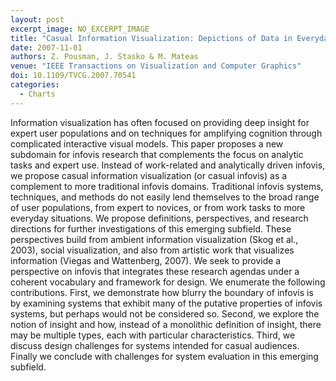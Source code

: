 ```yaml
---
layout: post
excerpt_image: NO_EXCERPT_IMAGE
title: "Casual Information Visualization: Depictions of Data in Everyday Life"
date: 2007-11-01
authors: Z. Pousman, J. Stasko & M. Mateas
venue: "IEEE Transactions on Visualization and Computer Graphics"
doi: 10.1109/TVCG.2007.70541
categories:
  - Charts
---
```

Information visualization has often focused on providing deep insight for expert user populations and on techniques for amplifying cognition through complicated interactive visual models. This paper proposes a new subdomain for infovis research that complements the focus on analytic tasks and expert use. Instead of work-related and analytically driven infovis, we propose casual information visualization (or casual infovis) as a complement to more traditional infovis domains. Traditional infovis systems, techniques, and methods do not easily lend themselves to the broad range of user populations, from expert to novices, or from work tasks to more everyday situations. We propose definitions, perspectives, and research directions for further investigations of this emerging subfield. These perspectives build from ambient information visualization (Skog et al., 2003), social visualization, and also from artistic work that visualizes information (Viegas and Wattenberg, 2007). We seek to provide a perspective on infovis that integrates these research agendas under a coherent vocabulary and framework for design. We enumerate the following contributions. First, we demonstrate how blurry the boundary of infovis is by examining systems that exhibit many of the putative properties of infovis systems, but perhaps would not be considered so. Second, we explore the notion of insight and how, instead of a monolithic definition of insight, there may be multiple types, each with particular characteristics. Third, we discuss design challenges for systems intended for casual audiences. Finally we conclude with challenges for system evaluation in this emerging subfield.
